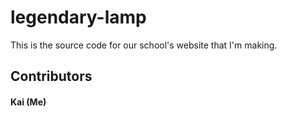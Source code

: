 # legendary-lamp
This is the source code for our school's website that I'm making.

<h2><b>Contributors</b></h2>
<h4>Kai (Me)</h4>
<!--<h6></h6>-->
